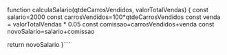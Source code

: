 
function calculaSalario(qtdeCarrosVendidos, valorTotalVendas) {
 const salario=2000
 const carrosVendidos=100*qtdeCarrosVendidos
 const venda = valorTotalVendas * 0.05
 const comissao=carrosVendidos+venda
 const novoSalario=salario+comissao

  return novoSalario
}ˋˋˋ

